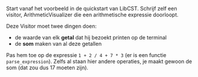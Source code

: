 Start vanaf het voorbeeld in de quickstart van LibCST. Schrijf zelf een visitor, ArithmeticVisualizer die een arithmetische expressie doorloopt.

Deze Visitor moet twee dingen doen:

- de waarde van elk **getal** dat hij bezoekt printen op de terminal
- de **som** maken van al deze getallen

Pas hem toe op de expressie `1 + 2 / 4 + 7 * 3` (er is een functie `parse_expression`). Zelfs al staan hier andere operaties, je maakt gewoon de som (dat zou dus 17 moeten zijn).
